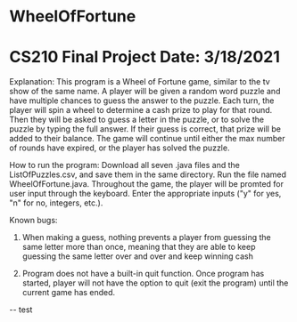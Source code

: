 # WheelOfFortune
CS210 Final Project
Date: 3/18/2021
================================================

Explanation:
This program is a Wheel of Fortune game, similar to the tv show of the same name.
A player will be given a random word puzzle and have multiple chances to guess the answer to
the puzzle. Each turn, the player will spin a wheel to determine a cash prize to play for that
round. Then they will be asked to guess a letter in the puzzle, or to solve the puzzle by typing
the full answer. If their guess is correct, that prize will be added to their balance. The game
will continue until either the max number of rounds have expired, or the player has solved the 
puzzle.

How to run the program:
Download all seven .java files and the ListOfPuzzles.csv, and save them in the same directory.
Run the file named WheelOfFortune.java. Throughout the game, the player will be promted for user
input through the keyboard. Enter the appropriate inputs ("y" for yes, "n" for no, integers, etc.).

Known bugs:
1. When making a guess, nothing prevents a player from guessing the same letter more than once, meaning that
they are able to keep guessing the same letter over and over and keep winning cash

2. Program does not have a built-in quit function. Once program has started, player will not have the option 
to quit (exit the program) until the current game has ended.

-- test
